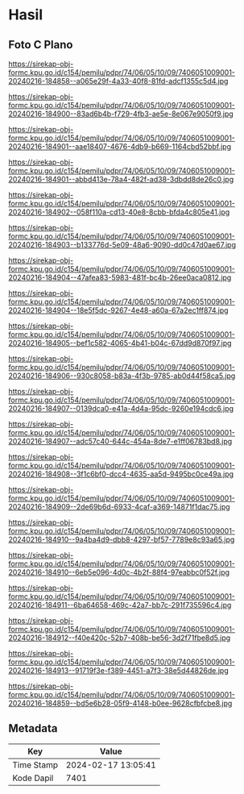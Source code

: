 # Hasil

## Foto C Plano

https://sirekap-obj-formc.kpu.go.id/c154/pemilu/pdpr/74/06/05/10/09/7406051009001-20240216-184858--a065e29f-4a33-40f8-81fd-adcf1355c5d4.jpg

https://sirekap-obj-formc.kpu.go.id/c154/pemilu/pdpr/74/06/05/10/09/7406051009001-20240216-184900--83ad6b4b-f729-4fb3-ae5e-8e067e9050f9.jpg

https://sirekap-obj-formc.kpu.go.id/c154/pemilu/pdpr/74/06/05/10/09/7406051009001-20240216-184901--aae18407-4676-4db9-b669-1164cbd52bbf.jpg

https://sirekap-obj-formc.kpu.go.id/c154/pemilu/pdpr/74/06/05/10/09/7406051009001-20240216-184901--abbd413e-78a4-482f-ad38-3dbdd8de26c0.jpg

https://sirekap-obj-formc.kpu.go.id/c154/pemilu/pdpr/74/06/05/10/09/7406051009001-20240216-184902--058f110a-cd13-40e8-8cbb-bfda4c805e41.jpg

https://sirekap-obj-formc.kpu.go.id/c154/pemilu/pdpr/74/06/05/10/09/7406051009001-20240216-184903--b133776d-5e09-48a6-9090-dd0c47d0ae67.jpg

https://sirekap-obj-formc.kpu.go.id/c154/pemilu/pdpr/74/06/05/10/09/7406051009001-20240216-184904--47afea83-5983-481f-bc4b-26ee0aca0812.jpg

https://sirekap-obj-formc.kpu.go.id/c154/pemilu/pdpr/74/06/05/10/09/7406051009001-20240216-184904--18e5f5dc-9267-4e48-a60a-67a2ec1ff874.jpg

https://sirekap-obj-formc.kpu.go.id/c154/pemilu/pdpr/74/06/05/10/09/7406051009001-20240216-184905--bef1c582-4065-4b41-b04c-67dd9d870f97.jpg

https://sirekap-obj-formc.kpu.go.id/c154/pemilu/pdpr/74/06/05/10/09/7406051009001-20240216-184906--930c8058-b83a-4f3b-9785-ab0d44f58ca5.jpg

https://sirekap-obj-formc.kpu.go.id/c154/pemilu/pdpr/74/06/05/10/09/7406051009001-20240216-184907--0139dca0-e41a-4d4a-95dc-9260e194cdc6.jpg

https://sirekap-obj-formc.kpu.go.id/c154/pemilu/pdpr/74/06/05/10/09/7406051009001-20240216-184907--adc57c40-644c-454a-8de7-e1ff06783bd8.jpg

https://sirekap-obj-formc.kpu.go.id/c154/pemilu/pdpr/74/06/05/10/09/7406051009001-20240216-184908--3f1c6bf0-dcc4-4635-aa5d-9495bc0ce49a.jpg

https://sirekap-obj-formc.kpu.go.id/c154/pemilu/pdpr/74/06/05/10/09/7406051009001-20240216-184909--2de69b6d-6933-4caf-a369-14871f1dac75.jpg

https://sirekap-obj-formc.kpu.go.id/c154/pemilu/pdpr/74/06/05/10/09/7406051009001-20240216-184910--9a4ba4d9-dbb8-4297-bf57-7789e8c93a65.jpg

https://sirekap-obj-formc.kpu.go.id/c154/pemilu/pdpr/74/06/05/10/09/7406051009001-20240216-184910--6eb5e096-4d0c-4b2f-88f4-97eabbc0f52f.jpg

https://sirekap-obj-formc.kpu.go.id/c154/pemilu/pdpr/74/06/05/10/09/7406051009001-20240216-184911--6ba64658-469c-42a7-bb7c-291f735596c4.jpg

https://sirekap-obj-formc.kpu.go.id/c154/pemilu/pdpr/74/06/05/10/09/7406051009001-20240216-184912--f40e420c-52b7-408b-be56-3d2f71fbe8d5.jpg

https://sirekap-obj-formc.kpu.go.id/c154/pemilu/pdpr/74/06/05/10/09/7406051009001-20240216-184913--91719f3e-f389-4451-a7f3-38e5d44826de.jpg

https://sirekap-obj-formc.kpu.go.id/c154/pemilu/pdpr/74/06/05/10/09/7406051009001-20240216-184859--bd5e6b28-05f9-4148-b0ee-9628cfbfcbe8.jpg


## Metadata

| Key        | Value               |
| ---------- | ------------------- |
| Time Stamp | 2024-02-17 13:05:41 |
| Kode Dapil | 7401                |



